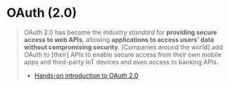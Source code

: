 # OAuth (2.0)

> OAuth 2.0 has become the *industry standard* for **providing secure access to web APIs**,
> allowing **applications to access users' data without compromising security**.
> [Companies around the world] add OAuth to [their] APIs to enable secure access from their own
> mobile apps and third-party IoT devices and even access to banking APIs.
>
> * [Hands-on introduction to OAuth 2.0](https://aaronparecki.com/2020/12/17/1/)
